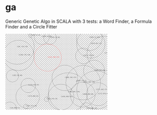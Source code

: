 # ga

Generic Genetic Algo in SCALA with 3 tests: a Word Finder, a Formula Finder and a Circle Fitter

![Alt text](/images/CircleFitter.png?raw=true "GA Circle Fitter")